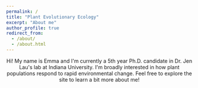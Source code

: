 ```yaml
---
permalink: /
title: "Plant Evolutionary Ecology"
excerpt: "About me"
author_profile: true
redirect_from: 
  - /about/
  - /about.html
---
```


<div style='text-align: center;'> Hi! My name is Emma and I'm currently a 5th year Ph.D. candidate in Dr. Jen Lau's lab at Indiana University. I'm broadly interested in how plant populations respond to rapid environmental change. Feel free to explore the site to learn a bit more about me! </div>
